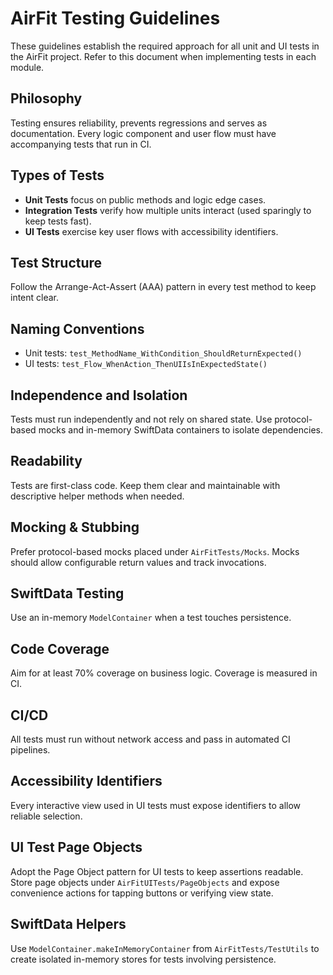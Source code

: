 # AirFit Testing Guidelines

These guidelines establish the required approach for all unit and UI tests in the AirFit project. Refer to this document when implementing tests in each module.

## Philosophy

Testing ensures reliability, prevents regressions and serves as documentation. Every logic component and user flow must have accompanying tests that run in CI.

## Types of Tests

- **Unit Tests** focus on public methods and logic edge cases.
- **Integration Tests** verify how multiple units interact (used sparingly to keep tests fast).
- **UI Tests** exercise key user flows with accessibility identifiers.

## Test Structure

Follow the Arrange-Act-Assert (AAA) pattern in every test method to keep intent clear.

## Naming Conventions

- Unit tests: `test_MethodName_WithCondition_ShouldReturnExpected()`
- UI tests: `test_Flow_WhenAction_ThenUIIsInExpectedState()`

## Independence and Isolation

Tests must run independently and not rely on shared state.
Use protocol-based mocks and in-memory SwiftData containers to isolate dependencies.

## Readability

Tests are first-class code. Keep them clear and maintainable with descriptive helper methods when needed.

## Mocking & Stubbing

Prefer protocol-based mocks placed under `AirFitTests/Mocks`. Mocks should allow configurable return values and track invocations.

## SwiftData Testing

Use an in-memory `ModelContainer` when a test touches persistence.

## Code Coverage

Aim for at least 70% coverage on business logic. Coverage is measured in CI.

## CI/CD

All tests must run without network access and pass in automated CI pipelines.

## Accessibility Identifiers

Every interactive view used in UI tests must expose identifiers to allow reliable selection.

## UI Test Page Objects

Adopt the Page Object pattern for UI tests to keep assertions readable. Store page objects under `AirFitUITests/PageObjects` and expose convenience actions for tapping buttons or verifying view state.

## SwiftData Helpers

Use `ModelContainer.makeInMemoryContainer` from `AirFitTests/TestUtils` to create isolated in-memory stores for tests involving persistence.
